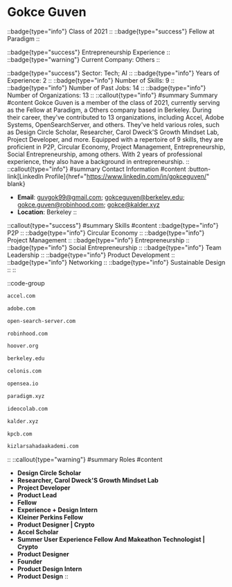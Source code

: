 # Gokce Guven
::badge{type="info"}
Class of 2021
::
::badge{type="success"}
Fellow at Paradigm
::

::badge{type="success"}
Entrepreneurship Experience
::
::badge{type="warning"}
Current Company: Others
::

::badge{type="success"}
Sector: Tech; AI
::
::badge{type="info"}
Years of Experience: 2
::
::badge{type="info"}
Number of Skills: 9
::
::badge{type="info"}
Number of Past Jobs: 14
::
::badge{type="info"}
Number of Organizations: 13
::
::callout{type="info"}
#summary
Summary
#content
Gokce Guven is a member of the class of 2021, currently serving as the Fellow at Paradigm, a Others company based in Berkeley. During their career, they've contributed to 13 organizations, including Accel, Adobe Systems, OpenSearchServer, and others. They've held various roles, such as Design Circle Scholar, Researcher, Carol Dweck'S Growth Mindset Lab, Project Developer, and more. Equipped with a repertoire of 9 skills, they are proficient in P2P, Circular Economy, Project Management, Entrepreneurship, Social Entrepreneurship, among others.  With 2 years of professional experience, they also have a background in entrepreneurship.
::
::callout{type="info"}
#summary
Contact Information
#content
:button-link[LinkedIn Profile]{href="https://www.linkedin.com/in/gokceguven/" blank}
- **Email**: guvgok99@gmail.com; gokceguven@berkeley.edu; gokce.guven@robinhood.com; gokce@kalder.xyz
- **Location**: Berkeley
::

::callout{type="success"}
#summary
Skills
#content
::badge{type="info"}
P2P
::
::badge{type="info"}
Circular Economy
::
::badge{type="info"}
Project Management
::
::badge{type="info"}
Entrepreneurship
::
::badge{type="info"}
Social Entrepreneurship
::
::badge{type="info"}
Team Leadership
::
::badge{type="info"}
Product Development
::
::badge{type="info"}
Networking
::
::badge{type="info"}
Sustainable Design
::
::

::code-group
```bash [Accel]
accel.com
```
```bash [Adobe Systems]
adobe.com
```
```bash [OpenSearchServer]
open-search-server.com
```
```bash [Robinhood]
robinhood.com
```
```bash [Hoover Institution at Stanford University]
hoover.org
```
```bash [UC Berkeley]
berkeley.edu
```
```bash [Celonis]
celonis.com
```
```bash [OpenSea]
opensea.io
```
```bash [Paradigm]
paradigm.xyz
```
```bash [IDEO CoLab Ventures]
ideocolab.com
```
```bash [Kalder]
kalder.xyz
```
```bash [Kleiner Perkins Caufield & Byers]
kpcb.com
```
```bash [Kızlar Sahada Akademi (Girls On The Field Academy)]
kizlarsahadaakademi.com
```
::
::callout{type="warning"}
#summary
Roles
#content
- **Design Circle Scholar**
- **Researcher, Carol Dweck'S Growth Mindset Lab**
- **Project Developer**
- **Product Lead**
- **Fellow**
- **Experience + Design Intern**
- **Kleiner Perkins Fellow**
- **Product Designer | Crypto**
- **Accel Scholar**
- **Summer User Experience Fellow And Makeathon Technologist | Crypto**
- **Product Designer**
- **Founder**
- **Product Design Intern**
- **Product Design**
::


